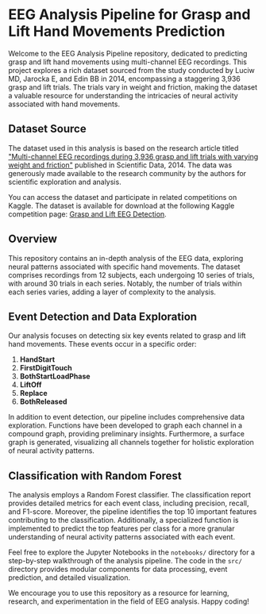 # EEG Analysis Pipeline for Grasp and Lift Hand Movements Prediction

Welcome to the EEG Analysis Pipeline repository, dedicated to predicting grasp and lift hand movements using multi-channel EEG recordings. This project explores a rich dataset sourced from the study conducted by Luciw MD, Jarocka E, and Edin BB in 2014, encompassing a staggering 3,936 grasp and lift trials. The trials vary in weight and friction, making the dataset a valuable resource for understanding the intricacies of neural activity associated with hand movements.

## Dataset Source

The dataset used in this analysis is based on the research article titled ["Multi-channel EEG recordings during 3,936 grasp and lift trials with varying weight and friction"](https://www.nature.com/articles/sdata201447) published in Scientific Data, 2014. The data was generously made available to the research community by the authors for scientific exploration and analysis.

You can access the dataset and participate in related competitions on Kaggle. The dataset is available for download at the following Kaggle competition page: [Grasp and Lift EEG Detection](https://www.kaggle.com/competitions/grasp-and-lift-eeg-detection/overview).

## Overview

This repository contains an in-depth analysis of the EEG data, exploring neural patterns associated with specific hand movements. The dataset comprises recordings from 12 subjects, each undergoing 10 series of trials, with around 30 trials in each series. Notably, the number of trials within each series varies, adding a layer of complexity to the analysis.

## Event Detection and Data Exploration

Our analysis focuses on detecting six key events related to grasp and lift hand movements. These events occur in a specific order:

1. **HandStart**
2. **FirstDigitTouch**
3. **BothStartLoadPhase**
4. **LiftOff**
5. **Replace**
6. **BothReleased**

In addition to event detection, our pipeline includes comprehensive data exploration. Functions have been developed to graph each channel in a compound graph, providing preliminary insights. Furthermore, a surface graph is generated, visualizing all channels together for holistic exploration of neural activity patterns.

## Classification with Random Forest

The analysis employs a Random Forest classifier. The classification report provides detailed metrics for each event class, including precision, recall, and F1-score. Moreover, the pipeline identifies the top 10 important features contributing to the classification. Additionally, a specialized function is implemented to predict the top features per class for a more granular understanding of neural activity patterns associated with each event.

Feel free to explore the Jupyter Notebooks in the `notebooks/` directory for a step-by-step walkthrough of the analysis pipeline. The code in the `src/` directory provides modular components for data processing, event prediction, and detailed visualization.

We encourage you to use this repository as a resource for learning, research, and experimentation in the field of EEG analysis. Happy coding!

